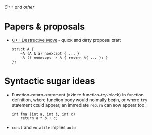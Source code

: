*C++ and other*
# Papers &amp; proposals

* [C++ Destructive Move](cxx-destructive-move.md) - quick and dirty proposal draft

      struct A {
          ~A (A & a) noexcept { ... }
          ~A () noexcept -> A { return A{ ... }; }
      };

# Syntactic sugar ideas

* Function-return-statement (akin to function-try-block)
  In function definition, where function body would normally begin, or where `try` statement
  could appear, an immediate `return` can now appear too.

      int fma (int a, int b, int c)
          return a * b + c;

* `const` and `volatile` implies `auto`
